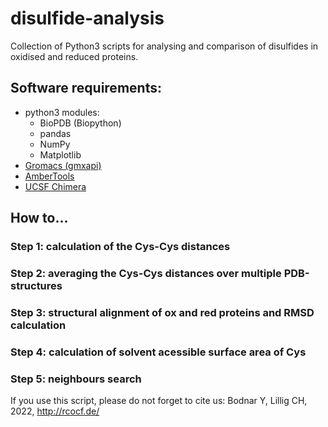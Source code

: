# disulfide-analysis
Collection of Python3 scripts for analysing and comparison of disulfides in oxidised and reduced proteins.
## Software requirements:
- python3 modules:
  - BioPDB (Biopython)
  - pandas
  - NumPy
  - Matplotlib
- [Gromacs (gmxapi)](https://manual.gromacs.org/documentation/2020.1/gmxapi/index.html)
- [AmberTools](https://ambermd.org/AmberTools.php)
- [UCSF Chimera](https://www.cgl.ucsf.edu/chimera/)


## How to...
### Step 1: calculation of the Cys-Cys distances 

### Step 2: averaging the Cys-Cys distances over multiple PDB-structures
### Step 3: structural alignment of ox and red proteins and RMSD calculation
### Step 4: calculation of solvent acessible surface area of Cys
### Step 5: neighbours search


If you use this script, please do not forget to cite us:
Bodnar Y, Lillig CH, 2022, http://rcocf.de/
